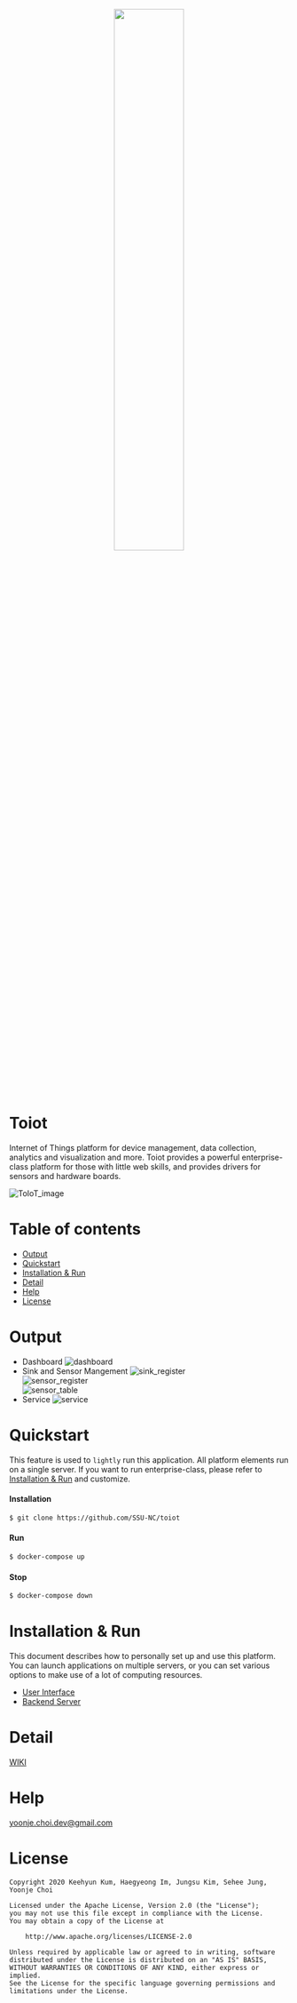 <p align="center">
  <img src="https://user-images.githubusercontent.com/38535571/92803983-e8b48000-f3f2-11ea-9213-1cdc70fd7df1.png" width="50%">
</p>

# Toiot
Internet of Things platform for device management, data collection, analytics and visualization and more. Toiot provides a powerful enterprise-class platform for those with little web skills, and provides drivers for sensors and hardware boards.

![ToIoT_image](https://user-images.githubusercontent.com/44857109/92562031-42f8f800-f2b0-11ea-8e5d-e6ddc3ae7e20.PNG)

Table of contents
=================
<!--ts-->
   * [Output](#Output)
   * [Quickstart](#Quickstart)
   * [Installation & Run](#Installation--Run)
   * [Detail](#Detail)
   * [Help](#Help)
   * [License](#License)
<!--te-->

Output
=======
- Dashboard
![dashboard](https://user-images.githubusercontent.com/38535571/92531615-96942300-f269-11ea-83a6-144addd100d4.png)
- Sink and Sensor Mangement
![sink_register](https://user-images.githubusercontent.com/38535571/92531650-ae6ba700-f269-11ea-8cd4-b9ba0e04c24f.png)<br>
![sensor_register](https://user-images.githubusercontent.com/38535571/92531663-b9263c00-f269-11ea-9896-25ba747deb55.png)<br>
![sensor_table](https://user-images.githubusercontent.com/38535571/92531768-e7a41700-f269-11ea-80b7-a0f8c37ccaf2.png)
- Service
![service](https://user-images.githubusercontent.com/38535571/92531789-f5599c80-f269-11ea-963a-269f53424760.gif)



Quickstart
======= 
This feature is used to `lightly` run this application. All platform elements run on a single server. If you want to run enterprise-class, please refer to [Installation & Run](#Installation--Run) and customize.

#### Installation
```bash
$ git clone https://github.com/SSU-NC/toiot
```

#### Run
```sh
$ docker-compose up
```

#### Stop
```sh
$ docker-compose down
```

Installation & Run
=======
This document describes how to personally set up and use this platform. You can launch applications on multiple servers, or you can set various options to make use of a lot of computing resources.  
* [User Interface](./ui/README.md)
* [Backend Server](./application/README.md)


Detail
=======
[WIKI](https://github.com/SSU-NC/toiot/wiki)

Help
=======
yoonje.choi.dev@gmail.com

License
=======
```
Copyright 2020 Keehyun Kum, Haegyeong Im, Jungsu Kim, Sehee Jung, Yoonje Choi

Licensed under the Apache License, Version 2.0 (the "License");
you may not use this file except in compliance with the License.
You may obtain a copy of the License at

    http://www.apache.org/licenses/LICENSE-2.0

Unless required by applicable law or agreed to in writing, software
distributed under the License is distributed on an "AS IS" BASIS,
WITHOUT WARRANTIES OR CONDITIONS OF ANY KIND, either express or implied.
See the License for the specific language governing permissions and
limitations under the License.
```
